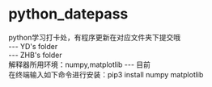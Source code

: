 # python_datepass
python学习打卡处，有程序更新在对应文件夹下提交哦\
--- YD's folder\
--- ZHB's folder\
解释器所用环境：numpy,matplotlib --- 目前\
在终端输入如下命令进行安装：pip3 install numpy matplotlib
